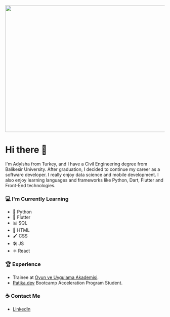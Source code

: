 <img src= "https://media.giphy.com/media/MeJgB3yMMwIaHmKD4z/giphy.gif" height='400' width='1000'/> 

# Hi there 👋     

I'm Adylsha from Turkey, and I have a Civil Engineering degree from Balikesir University. After graduation, I decided to continue my career as a software developer. I really enjoy data science and mobile development. I also enjoy learning languages and frameworks like Python, Dart, Flutter and Front-End technologies.

### 💻 I'm Currently Learning
- 🐍 Python
- 📱 Flutter
- 📊 SQL
- 📄 HTML
- 🖌 CSS
- 🛠 JS
- ⚛ React

### 🏆 Experience
-  Trainee at [Oyun ve Uygulama Akademisi](https://oyunveuygulamaakademisi.com/).
-  [Patika.dev](https://www.patika.dev/) Bootcamp Acceleration Program Student.

### ☕ Contact Me
- [LinkedIn](https://www.linkedin.com/in/adylsha-yumayev/)
